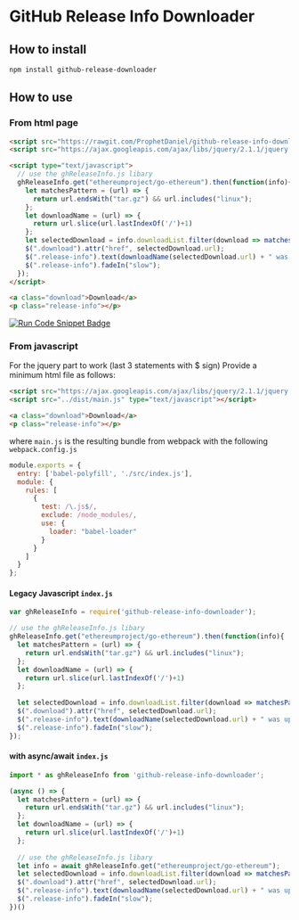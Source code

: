 # GitHub Release Info Downloader

## How to install
```bash
npm install github-release-downloader
```

## How to use
### From html page
```html
<script src="https://rawgit.com/ProphetDaniel/github-release-info-downloader/master/dist/ghReleaseInfo.min.js" type="text/javascript"></script>
<script src="https://ajax.googleapis.com/ajax/libs/jquery/2.1.1/jquery.min.js"></script>

<script type="text/javascript">
  // use the ghReleaseInfo.js libary
  ghReleaseInfo.get("ethereumproject/go-ethereum").then(function(info){
    let matchesPattern = (url) => {
      return url.endsWith("tar.gz") && url.includes("linux");
    };
    let downloadName = (url) => {
      return url.slice(url.lastIndexOf('/')+1)
    };
    let selectedDownload = info.downloadList.filter(download => matchesPattern(download.url)).pop()
    $(".download").attr("href", selectedDownload.url);
    $(".release-info").text(downloadName(selectedDownload.url) + " was updated " + selectedDownload.timeAgo + " and downloaded " + selectedDownload.count.toLocaleString() + " times.");
    $(".release-info").fadeIn("slow");
  });
</script>

<a class="download">Download</a>
<p class="release-info"></p>
```

[![Run Code Snippet Badge](https://img.shields.io/badge/run-code--snippet-green.svg?longCache=true&style=for-the-badge)](https://rawgit.com/ProphetDaniel/github-release-info-downloader/master/test/index.html)

### From javascript
For the jquery part to work (last 3 statements with $ sign)
Provide a minimum html file as follows:
```html
<script src="https://ajax.googleapis.com/ajax/libs/jquery/2.1.1/jquery.min.js"></script>
<script src="../dist/main.js" type="text/javascript"></script>

<a class="download">Download</a>
<p class="release-info"></p>
``` 

where `main.js` is the resulting bundle from webpack with the following `webpack.config.js`
```javascript
module.exports = {
  entry: ['babel-polyfill', './src/index.js'],
  module: {
    rules: [
      {
        test: /\.js$/,
        exclude: /node_modules/,
        use: {
          loader: "babel-loader"
        }
      }
    ]
  }
};
```

#### Legacy Javascript `index.js`
```javascript
var ghReleaseInfo = require('github-release-info-downloader');

// use the ghReleaseInfo.js libary
ghReleaseInfo.get("ethereumproject/go-ethereum").then(function(info){
  let matchesPattern = (url) => {
    return url.endsWith("tar.gz") && url.includes("linux");
  };
  let downloadName = (url) => {
    return url.slice(url.lastIndexOf('/')+1)
  };
  
  let selectedDownload = info.downloadList.filter(download => matchesPattern(download.url)).pop()
  $(".download").attr("href", selectedDownload.url);
  $(".release-info").text(downloadName(selectedDownload.url) + " was updated " + selectedDownload.timeAgo + " and downloaded " + selectedDownload.count.toLocaleString() + " times.");
  $(".release-info").fadeIn("slow");
});
```

#### with async/await `index.js`
```javascript
import * as ghReleaseInfo from 'github-release-info-downloader';

(async () => {
  let matchesPattern = (url) => {
    return url.endsWith("tar.gz") && url.includes("linux");
  };
  let downloadName = (url) => {
    return url.slice(url.lastIndexOf('/')+1)
  };
  
  // use the ghReleaseInfo.js libary
  let info = await ghReleaseInfo.get("ethereumproject/go-ethereum");
  let selectedDownload = info.downloadList.filter(download => matchesPattern(download.url)).pop()
  $(".download").attr("href", selectedDownload.url);
  $(".release-info").text(downloadName(selectedDownload.url) + " was updated " + selectedDownload.timeAgo + " and downloaded " + selectedDownload.count.toLocaleString() + " times.");
  $(".release-info").fadeIn("slow");
})()
```
